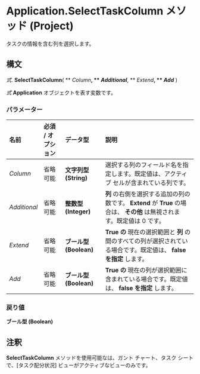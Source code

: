 
# Application.SelectTaskColumn メソッド (Project)

タスクの情報を含む列を選択します。


## 構文

 _式_. **SelectTaskColumn**( ** _Column_**, ** _Additional_**, ** _Extend_**, ** _Add_** )

 _式_ **Application** オブジェクトを表す変数です。


### パラメーター



|**名前**|**必須 / オプション**|**データ型**|**説明**|
|:-----|:-----|:-----|:-----|
| _Column_|省略可能|**文字列型 (String)**|選択する列のフィールド名を指定します。既定値は、アクティブ セルが含まれている列です。|
| _Additional_|省略可能|**整数型 (Integer)**|**列** の右側を選択する追加の列の数です。 **Extend** が **True** の場合は、 **その他** は無視されます。既定値は 0 です。|
| _Extend_|省略可能|**ブール型 (Boolean)**|**True の** 現在の選択範囲と **列** の間のすべての列が選択されている場合です。既定値は、 **false を指定** します。|
| _Add_|省略可能|**ブール型 (Boolean)**|**True の** 現在の列が選択範囲に含まれている場合です。既定値は、 **false を指定** します。|

### 戻り値

 **ブール型 (Boolean)**


## 注釈

 **SelectTaskColumn** メソッドを使用可能なは、ガント チャート、タスク シートで、[タスク配分状況] ビューがアクティブなビューのみです。

